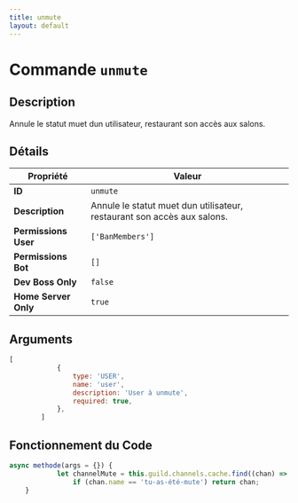 ```yaml
---
title: unmute
layout: default
---
```


# Commande `unmute`

## Description

Annule le statut muet dun utilisateur, restaurant son accès aux salons.

## Détails

| Propriété | Valeur |
| --- | --- |
| **ID** | `unmute` |
| **Description** | Annule le statut muet dun utilisateur, restaurant son accès aux salons. |
| **Permissions User** | `['BanMembers']` |
| **Permissions Bot** | `[]` |
| **Dev Boss Only** | `false` |
| **Home Server Only** | `true` |

## Arguments

```javascript
[
            {
                type: 'USER',
                name: 'user',
                description: 'User à unmute',
                required: true,
            },
        ]
```

## Fonctionnement du Code

```javascript
async methode(args = {}) {
            let channelMute = this.guild.channels.cache.find((chan) => {
                if (chan.name == 'tu-as-été-mute') return chan;
	}
```
